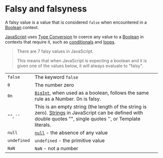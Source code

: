 # Falsy and falsyness

A falsy value is a value that is considered `false` when encountered in a [Boolean][type-boolean] context.

[JavaScript][language-javascript] uses [Type Conversion][concept-type-coercion] to coerce any value to a [Boolean][type-boolean] in contexts that require it, such as [conditionals][concept-conditionals] and [loops][concept-loops].

> There are 7 falsy values in JavaScript.
>
> This means that when JavaScript is expecting a boolean and it is given one of the values below, it will always evaluate to "falsy".

|             |                                                                                                                                                                                |
| ----------- | ------------------------------------------------------------------------------------------------------------------------------------------------------------------------------ |
| `false`     | The keyword `false`                                                                                                                                                            |
| `0`         | The number zero                                                                                                                                                                |
| `0n`        | [`BigInt`][type-bigint], when used as a boolean, follows the same rule as a Number. 0n is falsy.                                                                               |
| `""`, `''`  | This is an empty string (the length of the string is zero). [Strings][type-string] in JavaScript can be defined with double quotes "", single quotes '', or Template literals. |
| `null`      | [`null`][type-null] - the absence of any value                                                                                                                                 |
| `undefined` | `undefined` - the primitive value                                                                                                                                              |
| `NaN`       | `NaN` - not a number                                                                                                                                                           |

[concept-conditionals]: ../../../concepts/conditionals.md
[concept-loops]: ../../../concepts/loops.md
[concept-type-coercion]: ../../../concepts/type_casting.md
[language-javascript]: ../../../languages/javascript/README.md
[type-bigint]: ../../../types/big_integer.md
[type-boolean]: ../../../types/boolean.md
[type-null]: ../../../types/null.md
[type-string]: ../../../types/string.md
